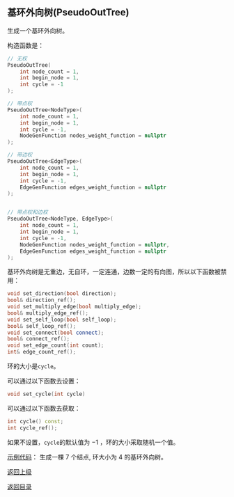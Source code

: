 ## 基环外向树(PseudoOutTree)

生成一个基环外向树。

构造函数是：
```cpp
// 无权
PseudoOutTree(
    int node_count = 1, 
    int begin_node = 1,
    int cycle = -1
);

// 带点权
PseudoOutTree<NodeType>(
    int node_count = 1, 
    int begin_node = 1,
    int cycle = -1,
    NodeGenFunction nodes_weight_function = nullptr
);

// 带边权
PseudoOutTree<EdgeType>(
    int node_count = 1, 
    int begin_node = 1,
    int cycle = -1,
    EdgeGenFunction edges_weight_function = nullptr
);


// 带点权和边权
PseudoOutTree<NodeType, EdgeType>(
    int node_count = 1, 
    int begin_node = 1,
    int cycle = -1,
    NodeGenFunction nodes_weight_function = nullptr,
    EdgeGenFunction edges_weight_function = nullptr
);
```

基环外向树是无重边，无自环，一定连通，边数一定的有向图，所以以下函数被禁用：
```cpp
void set_direction(bool direction);
bool& direction_ref();
void set_multiply_edge(bool multiply_edge);
bool& multiply_edge_ref();
void set_self_loop(bool self_loop);
bool& self_loop_ref();
void set_connect(bool connect);
bool& connect_ref();
void set_edge_count(int count);
int& edge_count_ref();
```

环的大小是`cycle`。

可以通过以下函数去设置：

```cpp
void set_cycle(int cycle)
```

可以通过以下函数去获取：

```cpp
int cycle() const;
int cycle_ref();
```

如果不设置，`cycle`的默认值为 $-1$ ，环的大小采取随机一个值。

[示例代码](../../../examples/pseudo_out_tree.cpp)：
生成一棵 $7$ 个结点, 环大小为 $4$ 的基环外向树。

[返回上级](./summary.md)

[返回目录](../../home.md)